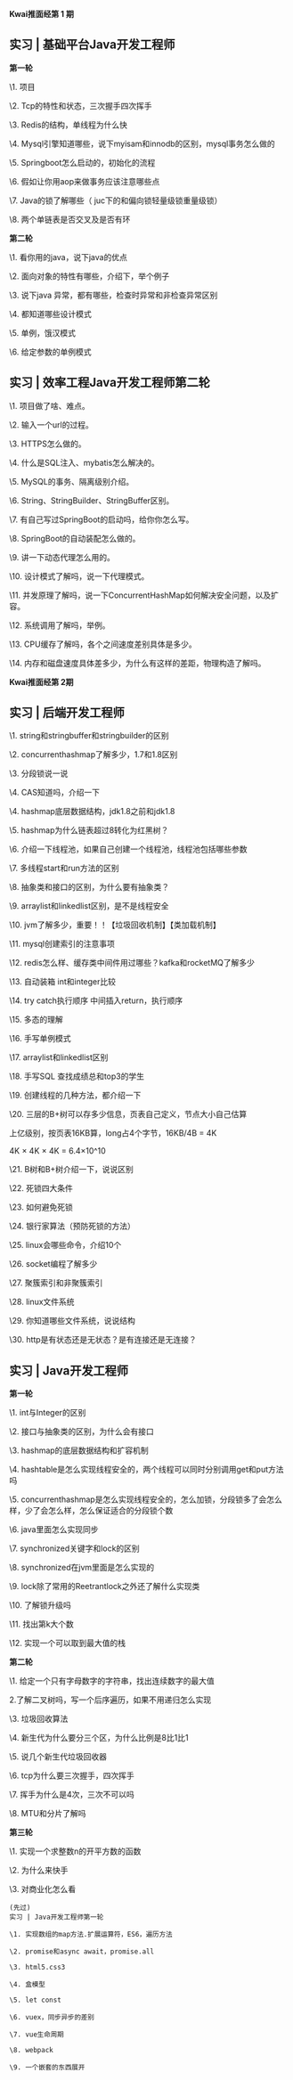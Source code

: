 **Kwai推面经第 1 期**

## 实习 | 基础平台Java开发工程师

**第一轮**



\1. 项目

\2. Tcp的特性和状态，三次握手四次挥手



\3. Redis的结构，单线程为什么快



\4. Mysql引擎知道哪些，说下myisam和innodb的区别，mysql事务怎么做的



\5. Springboot怎么启动的，初始化的流程



\6. 假如让你用aop来做事务应该注意哪些点



\7. Java的锁了解哪些（ juc下的和偏向锁轻量级锁重量级锁）



\8. 两个单链表是否交叉及是否有环



**第二轮**



\1. 看你用的java，说下java的优点

\2. 面向对象的特性有哪些，介绍下，举个例子

\3. 说下java 异常，都有哪些，检查时异常和非检查异常区别

\4. 都知道哪些设计模式

\5. 单例，饿汉模式

\6. 给定参数的单例模式



## 实习 | 效率工程Java开发工程师第二轮

\1. 项目做了啥、难点。

\2. 输入一个url的过程。

\3. HTTPS怎么做的。

\4. 什么是SQL注入、mybatis怎么解决的。

\5. MySQL的事务、隔离级别介绍。

\6. String、StringBuilder、StringBuffer区别。

\7. 有自己写过SpringBoot的启动吗，给你你怎么写。

\8. SpringBoot的自动装配怎么做的。

\9. 讲一下动态代理怎么用的。

\10. 设计模式了解吗，说一下代理模式。

\11. 并发原理了解吗，说一下ConcurrentHashMap如何解决安全问题，以及扩容。

\12. 系统调用了解吗，举例。

\13. CPU缓存了解吗，各个之间速度差别具体是多少。

\14. 内存和磁盘速度具体差多少，为什么有这样的差距，物理构造了解吗。



**Kwai推面经第 2期**

## 实习 | 后端开发工程师

\1. string和stringbuffer和stringbuilder的区别

\2. concurrenthashmap了解多少，1.7和1.8区别

\3. 分段锁说一说

\4. CAS知道吗，介绍一下

\4. hashmap底层数据结构，jdk1.8之前和jdk1.8

\5. hashmap为什么链表超过8转化为红黑树？

\6. 介绍一下线程池，如果自己创建一个线程池，线程池包括哪些参数

\7. 多线程start和run方法的区别

\8. 抽象类和接口的区别，为什么要有抽象类？

\9. arraylist和linkedlist区别，是不是线程安全

\10. jvm了解多少，重要！！【垃圾回收机制】【类加载机制】

\11. mysql创建索引的注意事项

\12. redis怎么样、缓存类中间件用过哪些？kafka和rocketMQ了解多少

\13. 自动装箱 int和integer比较

\14. try catch执行顺序 中间插入return，执行顺序

\15. 多态的理解

\16. 手写单例模式

\17. arraylist和linkedlist区别

\18. 手写SQL 查找成绩总和top3的学生

\19. 创建线程的几种方法，都介绍一下

\20. 三层的B+树可以存多少信息，页表自己定义，节点大小自己估算

上亿级别，按页表16KB算，long占4个字节，16KB/4B = 4K

4K × 4K × 4K = 6.4×10^10

\21. B树和B+树介绍一下，说说区别

\22. 死锁四大条件

\23. 如何避免死锁

\24. 银行家算法（预防死锁的方法）

\25. linux会哪些命令，介绍10个

\26. socket编程了解多少

\27. 聚簇索引和非聚簇索引

\28. linux文件系统

\29. 你知道哪些文件系统，说说结构

\30. http是有状态还是无状态？是有连接还是无连接？





## 实习 | Java开发工程师

**第一轮**



\1. int与Integer的区别

\2. 接口与抽象类的区别，为什么会有接口

\3. hashmap的底层数据结构和扩容机制

\4. hashtable是怎么实现线程安全的，两个线程可以同时分别调用get和put方法吗

\5. concurrenthashmap是怎么实现线程安全的，怎么加锁，分段锁多了会怎么样，少了会怎么样，怎么保证适合的分段锁个数

\6. java里面怎么实现同步

\7. synchronized关键字和lock的区别

\8. synchronized在jvm里面是怎么实现的

\9. lock除了常用的Reetrantlock之外还了解什么实现类

\10. 了解锁升级吗

\11. 找出第k大个数

\12. 实现一个可以取到最大值的栈



**第二轮**



\1. 给定一个只有字母数字的字符串，找出连续数字的最大值

2.了解二叉树吗，写一个后序遍历，如果不用递归怎么实现

\3. 垃圾回收算法

\4. 新生代为什么要分三个区，为什么比例是8比1比1

\5. 说几个新生代垃圾回收器

\6. tcp为什么要三次握手，四次挥手

\7. 挥手为什么是4次，三次不可以吗

\8. MTU和分片了解吗



**第三轮**



\1. 实现一个求整数n的开平方数的函数

\2. 为什么来快手

\3. 对商业化怎么看





```
(先过)
实习 | Java开发工程师第一轮

\1. 实现数组的map方法.扩展运算符，ES6，遍历方法

\2. promise和async await，promise.all

\3. html5.css3

\4. 盒模型

\5. let const

\6. vuex，同步异步的差别

\7. vue生命周期

\8. webpack

\9. 一个嵌套的东西展开
```



